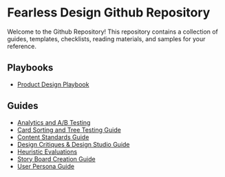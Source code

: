 # Fearless Design Github Repository

Welcome to the <Company Name> Github Repository! This repository contains a collection of guides, templates, checklists, reading materials, and samples for your reference.
## Playbooks
- <a href="https://drive.google.com/file/d/18sI3ydZeF7tHotKfda0uWut6DEM4L90x/view?usp=drive_link">Product Design Playbook</a>
## Guides
- <a href="https://docs.google.com/document/d/1AzDAVl7UuFCEsYo2MPSkjiFAdekIrNeWVIUSmKo4EF0/edit?usp=drive_link">Analytics and A/B Testing</a>
- <a href="https://docs.google.com/document/d/1xsM8BBBAVqLXIQh0mZbtWCIB7yNsV8Bb_53MAZPy55s/edit?usp=drive_link">Card Sorting and Tree Testing Guide</a>
- <a href="https://docs.google.com/document/d/1caWKJeUUjLZzsIPYw1EpECCywTGy81jKd7YJUAdUmEU/edit?usp=drive_link">Content Standards Guide</a>
- <a href="https://docs.google.com/document/d/1Q9dTsmEVOgdWqsUE9Mmd_-IVJgmHwmCsHJU-joXxtPY/edit?usp=drive_link">Design Critiques & Design Studio Guide </a>
- <a href="https://docs.google.com/document/d/1-7DUNYsOYj4GqVJUZsWK5XWm72xvmQmm0EAznQMaNp8/edit?usp=sharing">Heuristic Evaluations</a>
- <a href="https://docs.google.com/document/d/1J0pJotg6TCWU5VD_VnGteYZ_L_qjFN586gQnQ7KFItI/edit?usp=drive_link">Story Board Creation Guide</a>
- <a href="https://docs.google.com/document/d/1J-1qEMBcWCJxUB1LwAvBmRrKHvt7opJ7qQbbNoMyDS8/edit?usp=drive_link">User Persona Guide</a>


